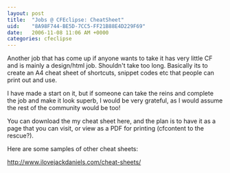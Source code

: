 ```yaml
---
layout: post
title:  "Jobs @ CFEclipse: CheatSheet"
uid:	"8A98F744-BE5D-7CC5-FF21B88E4D229F69"
date:   2006-11-08 11:06 AM +0000
categories: cfeclipse
---
```

Another job that has come up if anyone wants to take it has very little CF and is mainly a design/html job. Shouldn't take too long. Basically its to create an A4 cheat sheet of shortcuts, snippet codes etc that people can print out and use.

I have made a start on it, but if someone can take the reins and complete the job and make it look superb, I would be very grateful, as I would assume the rest of the community would be too!

You can download the my cheat sheet here, and the plan is to have it as a page that you can visit, or view as a PDF for printing (cfcontent to the rescue?).

Here are some samples of other cheat sheets:

<a href="http://www.ilovejackdaniels.com/cheat-sheets/">http://www.ilovejackdaniels.com/cheat-sheets/</a>